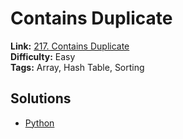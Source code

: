 # Contains Duplicate

  **Link:** [217. Contains Duplicate](https://leetcode.com/problems/contains-duplicate/description/?envType=problem-list-v2&envId=array)  
  **Difficulty:** Easy  
  **Tags:** Array, Hash Table, Sorting  

## Solutions
- [Python](contains-duplicate.py)
